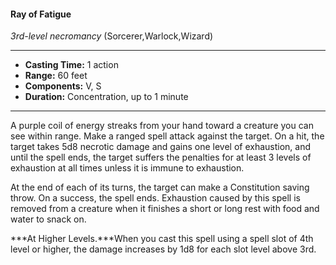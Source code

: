 #### Ray of Fatigue
*3rd-level necromancy* (Sorcerer,Warlock,Wizard)
___
- **Casting Time:** 1 action
- **Range:** 60 feet
- **Components:** V, S
- **Duration:** Concentration, up to 1 minute
---
A purple coil of energy streaks from your hand toward a creature you can see within range. Make a ranged spell attack against the target. On a hit, the target takes 5d8 necrotic damage and gains one level of exhaustion, and until the spell ends, the target suffers the penalties for at least 3 levels of exhaustion at all times unless it is immune to exhaustion.

At the end of each of its turns, the target can make a Constitution saving throw. On a success, the spell ends. Exhaustion caused by this spell is removed from a creature when it finishes a short or long rest with food and water to snack on.

***At Higher Levels.***When you cast this spell using a spell slot of 4th level or higher, the damage increases by 1d8 for each slot level above 3rd.
